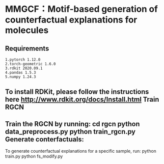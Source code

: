 MMGCF：Motif-based generation of counterfactual explanations for molecules
===
Requirements
---

    1.pytorch 1.12.0
    2.torch-geometric 1.6.0
    3.rdkit 2020.09.1
    4.pandas 1.5.3
    5.numpy 1.24.3
To install RDKit, please follow the instructions here http://www.rdkit.org/docs/Install.html
Train RGCN
---

Train the RGCN by running:
        cd rgcn
        python data_preprocess.py
        python train_rgcn.py
Generate conterfactuals:
----
To generate counterfactual explanations for a specific sample, run:
        python train.py
        python fs_modify.py

